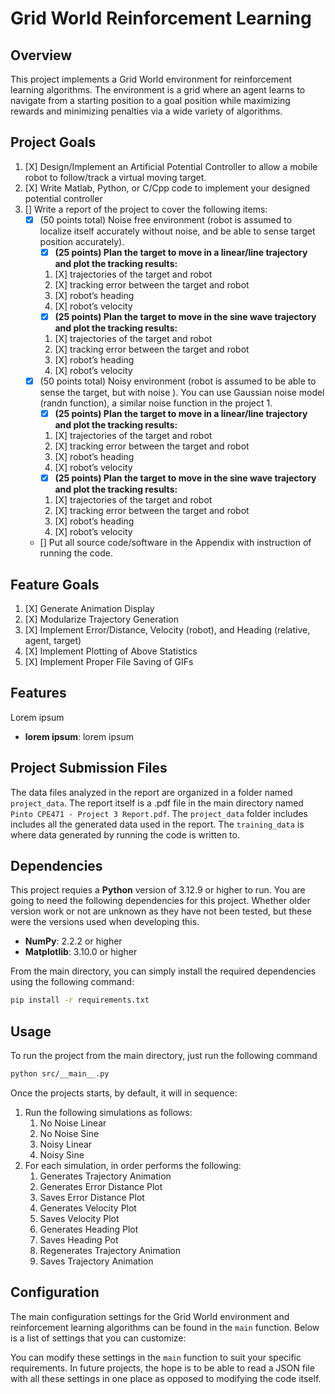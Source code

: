 # Grid World Reinforcement Learning

## Overview

This project implements a Grid World environment for reinforcement learning algorithms. The environment is a grid where an agent learns to navigate from a starting position to a goal position while maximizing rewards and minimizing penalties via a wide variety of algorithms.

## Project Goals

1) [X] Design/Implement an Artificial Potential Controller to allow a mobile robot to follow/track a virtual moving target.
2) [X] Write Matlab, Python, or C/Cpp code to implement your designed potential controller
3) [] Write a report of the project to cover the following items:
    * [X] (50 points total) Noise free environment (robot is assumed to localize itself accurately without noise, and be able to sense target position accurately).
        * [X] **(25 points) Plan the target to move in a linear/line trajectory and plot the tracking results:**
        1. [X] trajectories of the target and robot
        2. [X] tracking error between the target and robot
        3. [X] robot’s heading
        4. [X] robot’s velocity
        * [X] **(25 points) Plan the target to move in the sine wave trajectory and plot the tracking results:**
        1. [X] trajectories of the target and robot
        2. [X] tracking error between the target and robot
        3. [X] robot’s heading
        4. [X] robot’s velocity
    * [X] (50 points total) Noisy environment (robot is assumed to be able to sense the target, but with noise ). You can use Gaussian noise model (randn function), a similar noise function in the project 1.
        * [X] **(25 points) Plan the target to move in a linear/line trajectory and plot the tracking results:**
        1. [X] trajectories of the target and robot
        2. [X] tracking error between the target and robot
        3. [X] robot’s heading
        4. [X] robot’s velocity
        * [X] **(25 points) Plan the target to move in the sine wave trajectory and plot the tracking results:**
        1. [X] trajectories of the target and robot
        2. [X] tracking error between the target and robot
        3. [X] robot’s heading
        4. [X] robot’s velocity
    * [] Put all source code/software in the Appendix with instruction of running the code.

## Feature Goals

1) [X] Generate Animation Display
2) [X] Modularize Trajectory Generation
3) [X] Implement Error/Distance, Velocity (robot), and Heading (relative, agent, target)
4) [X] Implement Plotting of Above Statistics
5) [X] Implement Proper File Saving of GIFs

## Features

Lorem ipsum

* **lorem ipsum**: lorem ipsum

## Project Submission Files

The data files analyzed in the report are organized in a folder named `project_data`. The report itself is a .pdf file in the main directory named `Pinto CPE471 - Project 3 Report.pdf`. The `project_data` folder includes includes all the generated data used in the report. The `training_data` is where data generated by running the code is written to.

## Dependencies

This project requies a **Python** version of 3.12.9 or higher to run.
You are going to need the following dependencies for this project. Whether older version work or not are unknown as they have not been tested, but these were the versions used when developing this.

* **NumPy**: 2.2.2 or higher
* **Matplotlib**: 3.10.0 or higher

From the main directory, you can simply install the required dependencies using the following command:

```bash
pip install -r requirements.txt
```

## Usage

To run the project from the main directory, just run the following command

```bash
python src/__main__.py
```

Once the projects starts, by default, it will in sequence:

1) Run the following simulations as follows:
    1. No Noise Linear
    2. No Noise Sine
    3. Noisy Linear
    4. Noisy Sine
2) For each simulation, in order performs the following:
    1. Generates Trajectory Animation
    2. Generates Error Distance Plot
    3. Saves Error Distance Plot
    4. Generates Velocity Plot
    5. Saves Velocity Plot
    6. Generates Heading Plot
    7. Saves Heading Pot
    8. Regenerates Trajectory Animation
    9. Saves Trajectory Animation

## Configuration

The main configuration settings for the Grid World environment and reinforcement learning algorithms can be found in the `main` function. Below is a list of settings that you can customize:

You can modify these settings in the `main` function to suit your specific requirements. In future projects, the hope is to be able to read a JSON file with all these settings in one place as opposed to modifying the code itself.
